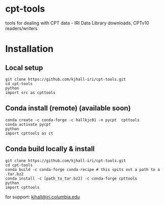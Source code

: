 # cpt-tools
tools for dealing with CPT data - IRI Data Library downloads, CPTv10 readers/writers

# Installation
## Local setup 
```
git clone https://github.com/kjhall-iri/cpt-tools.git
cd cpt-tools
python
import src as cpttools 
``` 

## Conda install (remote)   (available soon) 
``` 
conda create -c conda-forge -c hallkjc01 -n pycpt  cpttools 
conda activate pycpt 
python
import cpttools as ct
```

## Conda build locally & install 
```
git clone https://github.com/kjhall-iri/cpt-tools.git
cd cpt-tools
conda build -c conda-forge conda-recipe # this spits out a path to a .tar.bz2 
conda install -c [path_to_tar.bz2] -c conda-forge cpttools 
python
import cpttools 
``` 

for support: kjhall@iri.columbia.edu 

